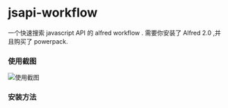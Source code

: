 
# jsapi-workflow

一个快速搜索 javascript API 的 alfred workflow . 需要你安装了 Alfred 2.0 ,并且购买了 powerpack.

### 使用截图

![使用截图](http://api.allenm.me/jsapiworkflow/snapshot.png)

### 安装方法
